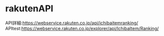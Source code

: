 # rakutenAPI

API詳細:https://webservice.rakuten.co.jp/api/ichibaitemranking/
APItest:https://webservice.rakuten.co.jp/explorer/api/IchibaItem/Ranking/
